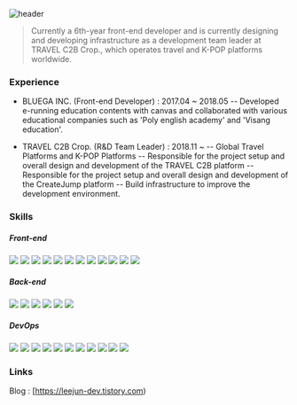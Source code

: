 ![header](https://capsule-render.vercel.app/api?type=waving&color=gradient&text=Welcome!&height=300)

> Currently a 6th-year front-end developer and is currently designing and developing infrastructure as a development team leader at TRAVEL C2B Crop., which operates travel and K-POP platforms worldwide.

### Experience
- BLUEGA INC. (Front-end Developer) : 2017.04 ~ 2018.05
-- Developed e-running education contents with canvas and collaborated with various educational companies such as 'Poly english academy' and 'Visang education'.

- TRAVEL C2B Crop. (R&D Team Leader) : 2018.11 ~
-- Global Travel Platforms and K-POP Platforms
-- Responsible for the project setup and overall design and development of the TRAVEL C2B platform
-- Responsible for the project setup and overall design and development of the CreateJump platform
-- Build infrastructure to improve the development environment.

### Skills
##### Front-end
![](https://img.shields.io/badge/HTML5-E34F26?style=flat-square&logo=HTML5&logoColor=white) ![](https://img.shields.io/badge/CSS3-1572B6?style=flat-square&logo=CSS3&logoColor=white) ![](https://img.shields.io/badge/Sass-CC6699?style=flat-square&logo=Sass&logoColor=white) ![](https://img.shields.io/badge/JavaScript-F7DF1E?style=flat-square&logo=JavaScript&logoColor=white) ![](https://img.shields.io/badge/TypeScript-3178C6?style=flat-square&logo=TypeScript&logoColor=white) ![](https://img.shields.io/badge/NodeJS-339933?style=flat-square&logo=Node.js&logoColor=white) ![](https://img.shields.io/badge/Npm-CB3837?style=flat-square&logo=npm&logoColor=white) ![](https://img.shields.io/badge/ReactJS-61DAFB?style=flat-square&logo=React&logoColor=white) ![](https://img.shields.io/badge/NextJS-000000?style=flat-square&logo=Next.js&logoColor=white) ![](https://img.shields.io/badge/Babel-F9DC3E?style=flat-square&logo=Babel&logoColor=white) ![](https://img.shields.io/badge/Webpack-8DD6F9?style=flat-square&logo=Webpack&logoColor=white) ![](https://img.shields.io/badge/ReactQuery-FF4154?style=flat-square&logo=ReactQuery&logoColor=white)

##### Back-end
![](https://img.shields.io/badge/JavaScript-F7DF1E?style=flat-square&logo=JavaScript&logoColor=white)  ![](https://img.shields.io/badge/TypeScript-3178C6?style=flat-square&logo=TypeScript&logoColor=white) ![](https://img.shields.io/badge/NodeJS-339933?style=flat-square&logo=Node.js&logoColor=white)  ![](https://img.shields.io/badge/Npm-CB3837?style=flat-square&logo=npm&logoColor=white) ![](https://img.shields.io/badge/ExpressJS-000000?style=flat-square&logo=Express&logoColor=white) ![](https://img.shields.io/badge/NestJS-E0234E?style=flat-square&logo=NestJS&logoColor=white) 

##### DevOps
![](https://img.shields.io/badge/MySQL-4479A1?style=flat-square&logo=MySQL&logoColor=white) ![](https://img.shields.io/badge/PostgreSQL-4169E1?style=flat-square&logo=PostgreSQL&logoColor=white) ![](https://img.shields.io/badge/AWS-232F3E?style=flat-square&logo=AmazonAWS&logoColor=white)  ![](https://img.shields.io/badge/AWS_EC2-FF9900?style=flat-square&logo=AmazonEC2&logoColor=white)  ![](https://img.shields.io/badge/AWS_S3-569A31?style=flat-square&logo=AmazonS3&logoColor=white) ![](https://img.shields.io/badge/AWS_RDS-569A31?style=flat-square&logo=AmazonRDS&logoColor=white)  ![](https://img.shields.io/badge/AWS_CodeDeploy-232F3E?style=flat-square&logo=AmazonAWS&logoColor=white) ![](https://img.shields.io/badge/AWS_CloudFront-232F3E?style=flat-square&logo=AmazonAWS&logoColor=white) ![](https://img.shields.io/badge/Git-F05032?style=flat-square&logo=Git&logoColor=white) ![](https://img.shields.io/badge/Github-181717?style=flat-square&logo=Github&logoColor=white) ![](https://img.shields.io/badge/Github_Actions-2088FF?style=flat-square&logo=GitHub-Actions&logoColor=white)

### Links
Blog : [https://leejun-dev.tistory.com)

